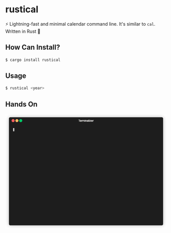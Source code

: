 # rustical

⚡️ Lightning-fast and minimal calendar command line. It's similar to `cal`.
Written in Rust 🦀

## How Can Install?

```sh
$ cargo install rustical
```

## Usage

```sh
$ rustical <year>
```

## Hands On

![hands-on](./doc/rustical.gif)
